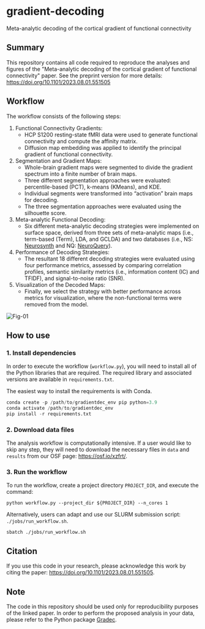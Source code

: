 # gradient-decoding
Meta-analytic decoding of the cortical gradient of functional connectivity

## Summary
This repository contains all code required to reproduce the analyses and figures of the 
"Meta-analytic decoding of the cortical gradient of functional connectivity" paper.
See the preprint version for more details: https://doi.org/10.1101/2023.08.01.551505

## Workflow

The workflow consists of the following steps:

1. Functional Connectivity Gradients:
    * HCP S1200 resting-state fMRI data were used to generate functional connectivity and compute 
    the affinity matrix.
    * Diffusion map embedding was applied to identify the principal gradient of functional 
    connectivity.
2. Segmentation and Gradient Maps:
    * Whole-brain gradient maps were segmented to divide the gradient spectrum into a finite number 
    of brain maps.
    * Three different segmentation approaches were evaluated: percentile-based (PCT), k-means 
    (KMeans), and KDE. 
    * Individual segments were transformed into “activation” brain maps for decoding. 
    * The three segmentation approaches were evaluated using the silhouette score. 
3. Meta-analytic Functional Decoding:
    * Six different meta-analytic decoding strategies were implemented on surface space, derived 
    from three sets of meta-analytic maps (i.e., term-based (Term), LDA, and GCLDA) and two 
    databases (i.e., NS: [Neurosynth](https://github.com/neurosynth/neurosynth-data) 
    and NQ: [NeuroQuery](https://github.com/neuroquery/neuroquery_data)). 
4. Performance of Decoding Strategies:
    * The resultant 18 different decoding strategies were evaluated using four performance metrics,
    assessed by comparing correlation profiles, semantic similarity metrics (i.e., information 
    content (IC) and TFIDF), and signal-to-noise ratio (SNR). 
5. Visualization of the Decoded Maps:
    * Finally, we select the strategy with better performance across metrics for visualization, 
    where the non-functional terms were removed from the model.

![Fig-01](https://github.com/NBCLab/gradient-decoding/assets/52050407/a61f4998-23f8-4657-bf6c-00528775be06)

## How to use

### 1. Install dependencies

In order to execute the workflow (`workflow.py`), you will need to install all of the Python libraries 
that are required. The required library and associated versions are available in `requirements.txt`.

The easiest way to install the requirements is with Conda.

```python
conda create -p /path/to/gradientdec_env pip python=3.9
conda activate /path/to/gradientdec_env
pip install -r requirements.txt
```
### 2. Download data files

The analysis workflow is computationally intensive. If a user would like to skip any step, they will need to 
download the necessary files in `data` and `results` from our OSF page: https://osf.io/xzfrt/. 

### 3. Run the workflow

To run the workflow, create a project directory `PROJECT_DIR`, and execute the command:

```
python workflow.py --project_dir ${PROJECT_DIR} --n_cores 1
```

Alternatively, users can adapt and use our SLURM submission script: `./jobs/run_workflow.sh`.

```
sbatch ./jobs/run_workflow.sh
```

## Citation

If you use this code in your research, please acknowledge this work by citing the paper: https://doi.org/10.1101/2023.08.01.551505.

## Note

The code in this repository should be used only for reproducibility purposes of the linked paper.
In order to perform the proposed analysis in your data, please refer to the Python package 
[Gradec](https://github.com/JulioAPeraza/gradec).
